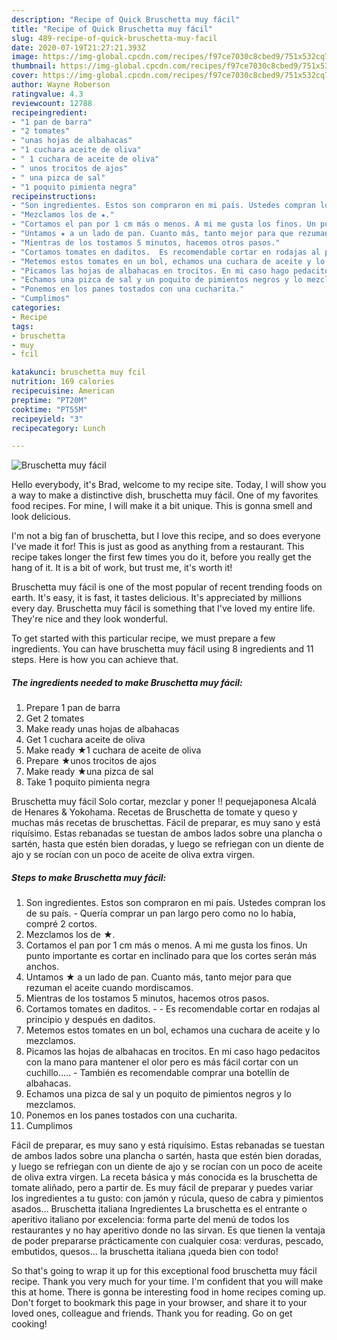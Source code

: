 ```yaml
---
description: "Recipe of Quick Bruschetta muy fácil"
title: "Recipe of Quick Bruschetta muy fácil"
slug: 489-recipe-of-quick-bruschetta-muy-facil
date: 2020-07-19T21:27:21.393Z
image: https://img-global.cpcdn.com/recipes/f97ce7030c8cbed9/751x532cq70/bruschetta-muy-facil-foto-principal.jpg
thumbnail: https://img-global.cpcdn.com/recipes/f97ce7030c8cbed9/751x532cq70/bruschetta-muy-facil-foto-principal.jpg
cover: https://img-global.cpcdn.com/recipes/f97ce7030c8cbed9/751x532cq70/bruschetta-muy-facil-foto-principal.jpg
author: Wayne Roberson
ratingvalue: 4.3
reviewcount: 12788
recipeingredient:
- "1 pan de barra"
- "2 tomates"
- "unas hojas de albahacas"
- "1 cuchara aceite de oliva"
- " 1 cuchara de aceite de oliva"
- " unos trocitos de ajos"
- " una pizca de sal"
- "1 poquito pimienta negra"
recipeinstructions:
- "Son ingredientes. Estos son compraron en mi país. Ustedes compran los de su país. Quería comprar un pan largo pero como no lo había, compré 2 cortos."
- "Mezclamos los de ★."
- "Cortamos el pan por 1 cm más o menos. A mi me gusta los finos. Un punto importante es cortar en inclinado para que los cortes serán más anchos."
- "Untamos ★ a un lado de pan. Cuanto más, tanto mejor para que rezuman el aceite cuando mordiscamos."
- "Mientras de los tostamos 5 minutos, hacemos otros pasos."
- "Cortamos tomates en daditos.  Es recomendable cortar en rodajas al principio y después en daditos."
- "Metemos estos tomates en un bol, echamos una cuchara de aceite y lo mezclamos."
- "Picamos las hojas de albahacas en trocitos. En mi caso hago pedacitos con la mano para mantener el olor pero es más fácil cortar con un cuchillo..... También es recomendable comprar una botellín de albahacas."
- "Echamos una pizca de sal y un poquito de pimientos negros y lo mezclamos."
- "Ponemos en los panes tostados con una cucharita."
- "Cumplimos"
categories:
- Recipe
tags:
- bruschetta
- muy
- fcil

katakunci: bruschetta muy fcil 
nutrition: 169 calories
recipecuisine: American
preptime: "PT20M"
cooktime: "PT55M"
recipeyield: "3"
recipecategory: Lunch

---
```



![Bruschetta muy fácil](https://img-global.cpcdn.com/recipes/f97ce7030c8cbed9/751x532cq70/bruschetta-muy-facil-foto-principal.jpg)

Hello everybody, it's Brad, welcome to my recipe site. Today, I will show you a way to make a distinctive dish, bruschetta muy fácil. One of my favorites food recipes. For mine, I will make it a bit unique. This is gonna smell and look delicious.

I&#39;m not a big fan of bruschetta, but I love this recipe, and so does everyone I&#39;ve made it for! This is just as good as anything from a restaurant. This recipe takes longer the first few times you do it, before you really get the hang of it. It is a bit of work, but trust me, it&#39;s worth it!

Bruschetta muy fácil is one of the most popular of recent trending foods on earth. It's easy, it is fast, it tastes delicious. It's appreciated by millions every day. Bruschetta muy fácil is something that I've loved my entire life. They're nice and they look wonderful.


To get started with this particular recipe, we must prepare a few ingredients. You can have bruschetta muy fácil using 8 ingredients and 11 steps. Here is how you can achieve that.

<!--inarticleads1-->

##### The ingredients needed to make Bruschetta muy fácil:

1. Prepare 1 pan de barra
1. Get 2 tomates
1. Make ready unas hojas de albahacas
1. Get 1 cuchara aceite de oliva
1. Make ready  ★1 cuchara de aceite de oliva
1. Prepare  ★unos trocitos de ajos
1. Make ready  ★una pizca de sal
1. Take 1 poquito pimienta negra


Bruschetta muy fácil Solo cortar, mezclar y poner !! pequejaponesa Alcalá de Henares &amp; Yokohama. Recetas de Bruschetta de tomate y queso y muchas más recetas de bruschettas. Fácil de preparar, es muy sano y está riquísimo. Estas rebanadas se tuestan de ambos lados sobre una plancha o sartén, hasta que estén bien doradas, y luego se refriegan con un diente de ajo y se rocían con un poco de aceite de oliva extra virgen. 

<!--inarticleads2-->

##### Steps to make Bruschetta muy fácil:

1. Son ingredientes. Estos son compraron en mi país. Ustedes compran los de su país. - Quería comprar un pan largo pero como no lo había, compré 2 cortos.
1. Mezclamos los de ★.
1. Cortamos el pan por 1 cm más o menos. A mi me gusta los finos. Un punto importante es cortar en inclinado para que los cortes serán más anchos.
1. Untamos ★ a un lado de pan. Cuanto más, tanto mejor para que rezuman el aceite cuando mordiscamos.
1. Mientras de los tostamos 5 minutos, hacemos otros pasos.
1. Cortamos tomates en daditos. -  - Es recomendable cortar en rodajas al principio y después en daditos.
1. Metemos estos tomates en un bol, echamos una cuchara de aceite y lo mezclamos.
1. Picamos las hojas de albahacas en trocitos. En mi caso hago pedacitos con la mano para mantener el olor pero es más fácil cortar con un cuchillo..... - También es recomendable comprar una botellín de albahacas.
1. Echamos una pizca de sal y un poquito de pimientos negros y lo mezclamos.
1. Ponemos en los panes tostados con una cucharita.
1. Cumplimos


Fácil de preparar, es muy sano y está riquísimo. Estas rebanadas se tuestan de ambos lados sobre una plancha o sartén, hasta que estén bien doradas, y luego se refriegan con un diente de ajo y se rocían con un poco de aceite de oliva extra virgen. La receta básica y más conocida es la bruschetta de tomate aliñado, pero a partir de. Es muy fácil de preparar y puedes variar los ingredientes a tu gusto: con jamón y rúcula, queso de cabra y pimientos asados… Bruschetta italiana Ingredientes La bruschetta es el entrante o aperitivo italiano por excelencia: forma parte del menú de todos los restaurantes y no hay aperitivo donde no las sirvan. Es que tienen la ventaja de poder prepararse prácticamente con cualquier cosa: verduras, pescado, embutidos, quesos… la bruschetta italiana ¡queda bien con todo! 

So that's going to wrap it up for this exceptional food bruschetta muy fácil recipe. Thank you very much for your time. I'm confident that you will make this at home. There is gonna be interesting food in home recipes coming up. Don't forget to bookmark this page in your browser, and share it to your loved ones, colleague and friends. Thank you for reading. Go on get cooking!
